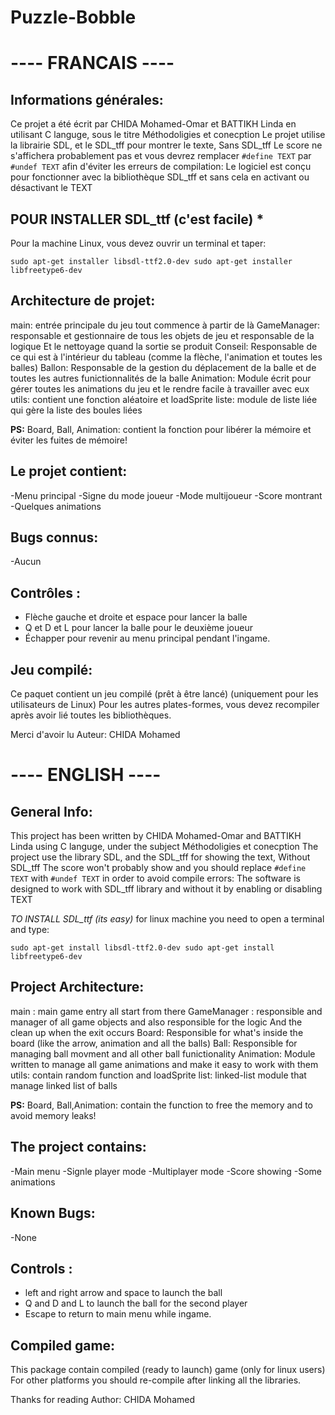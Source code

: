 # Puzzle-Bobble
# ---- FRANCAIS ----

## Informations générales:
Ce projet a été écrit par CHIDA Mohamed-Omar et BATTIKH Linda en utilisant C languge,
sous le titre Méthodoligies et conecption
Le projet utilise la librairie SDL, et le SDL_tff pour montrer le texte,
Sans SDL_tff Le score ne s'affichera probablement pas et vous devrez remplacer `#define TEXT` par
`#undef TEXT` afin d'éviter les erreurs de compilation:
Le logiciel est conçu pour fonctionner avec la bibliothèque SDL_tff et sans cela en activant ou désactivant le TEXT

## POUR INSTALLER SDL_ttf (c'est facile) *
Pour la machine Linux, vous devez ouvrir un terminal et taper:

`sudo apt-get installer libsdl-ttf2.0-dev
sudo apt-get installer libfreetype6-dev`

## Architecture de projet:
main: entrée principale du jeu tout commence à partir de là
GameManager: responsable et gestionnaire de tous les objets de jeu et responsable de la logique
Et le nettoyage quand la sortie se produit
Conseil: Responsable de ce qui est à l'intérieur du tableau (comme la flèche, l'animation et toutes les balles)
Ballon: Responsable de la gestion du déplacement de la balle et de toutes les autres funictionnalités de la balle
Animation: Module écrit pour gérer toutes les animations du jeu et le rendre facile à travailler avec eux
utils: contient une fonction aléatoire et loadSprite
liste: module de liste liée qui gère la liste des boules liées

**PS:** Board, Ball, Animation: contient la fonction pour libérer la mémoire et éviter les fuites de mémoire!

## Le projet contient:
-Menu principal
-Signe du mode joueur
-Mode multijoueur
-Score montrant
-Quelques animations

##  Bugs connus:
-Aucun

## Contrôles :
- Flèche gauche et droite et espace pour lancer la balle
- Q et D et L pour lancer la balle pour le deuxième joueur
- Échapper pour revenir au menu principal pendant l'ingame.

## Jeu compilé:
Ce paquet contient un jeu compilé (prêt à être lancé) (uniquement pour les utilisateurs de Linux)
Pour les autres plates-formes, vous devez recompiler après avoir lié toutes les bibliothèques.

Merci d'avoir lu
Auteur: CHIDA Mohamed

# ---- ENGLISH ----

## General Info:
This project has been written by CHIDA Mohamed-Omar and BATTIKH Linda using C languge,
under the subject Méthodoligies et conecption
The project use the library SDL, and the SDL_tff for showing the text,
Without SDL_tff The score won't probably show and you should replace `#define TEXT` with
`#undef TEXT` in order to avoid compile errors:
The software is designed to work with SDL_tff library and without it by enabling or disabling TEXT

*TO INSTALL SDL_ttf (its easy)*
for linux machine you need to open a terminal and type:
	
`sudo apt-get install libsdl-ttf2.0-dev
sudo apt-get install libfreetype6-dev`

## Project Architecture:
main : main game entry all start from there
GameManager : responsible and manager of all game objects and also responsible for the logic
	And the clean up when the exit occurs
Board: Responsible for what's inside the board (like the arrow, animation and all the balls)
Ball: Responsible for managing ball movment and all other ball funictionality
Animation: Module written to manage all game animations and make it easy to work with them
utils: contain random function and loadSprite
list: linked-list module that manage linked list of balls

**PS:** Board, Ball,Animation: contain the function to free the memory and to avoid memory leaks!

## The project contains:
-Main menu
-Signle player mode
-Multiplayer mode
-Score showing
-Some animations

## Known Bugs:
-None

## Controls : 
- left and right arrow and space to launch the ball
- Q and D and L to launch the ball for the second player
- Escape to return to main menu while ingame.

## Compiled game:
This package contain compiled (ready to launch) game (only for linux users)
For other platforms you should re-compile after linking all the libraries.

Thanks for reading
Author: CHIDA Mohamed
